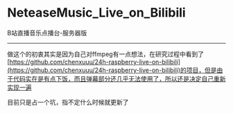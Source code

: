 # NeteaseMusic_Live_on_Bilibili

B站直播音乐点播台-服务器版

---

做这个的初衷其实是因为自己对ffmpeg有一点想法，在研究过程中看到了[https://github.com/chenxuuu/24h-raspberry-live-on-bilibili](https://github.com/chenxuuu/24h-raspberry-live-on-bilibili)的项目，但是由于代码实在是有点下饭，而且弹幕部分还几乎无法使用了，所以还是决定自己重新实现一遍

目前只是占一个坑，指不定什么时候就更新了
